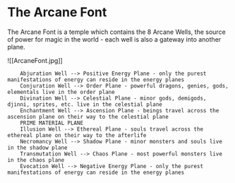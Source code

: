 # The Arcane Font

The Arcane Font is a temple which contains the 8 Arcane Wells, the source of power for magic in the world - each well is also a gateway into another plane.

![[ArcaneFont.jpg]]

		Abjuration Well --> Positive Energy Plane - only the purest manifestations of energy can reside in the energy planes
		Conjuration Well --> Order Plane - powerful dragons, genies, gods, elementals live in the order plane
		Divination Well --> Celestial Plane - minor gods, demigods, djinni, sprites, etc. live in the celestial plane
		Enchantment Well --> Ascension Plane - beings travel across the ascension plane on their way to the celestial plane
		PRIME MATERIAL PLANE
		Illusion Well --> Ethereal Plane - souls travel across the ethereal plane on their way to the afterlife
		Necromancy Well --> Shadow Plane - minor monsters and souls live in the shadow plane
		Transmutation Well --> Chaos Plane - most powerful monsters live in the chaos plane
		Evocation Well --> Negative Energy Plane - only the purest manifestations of energy can reside in the energy planes